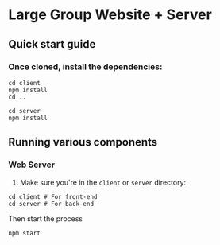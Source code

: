 # Large Group Website + Server

## Quick start guide

### Once cloned, install the dependencies:
```shell
cd client
npm install
cd ..
```
```shell
cd server
npm install
```

## Running various components

### Web Server

1. Make sure you're in the `client` or `server` directory:
```shell
cd client # For front-end
cd server # For back-end
```

Then start the process
```shell
npm start
```
